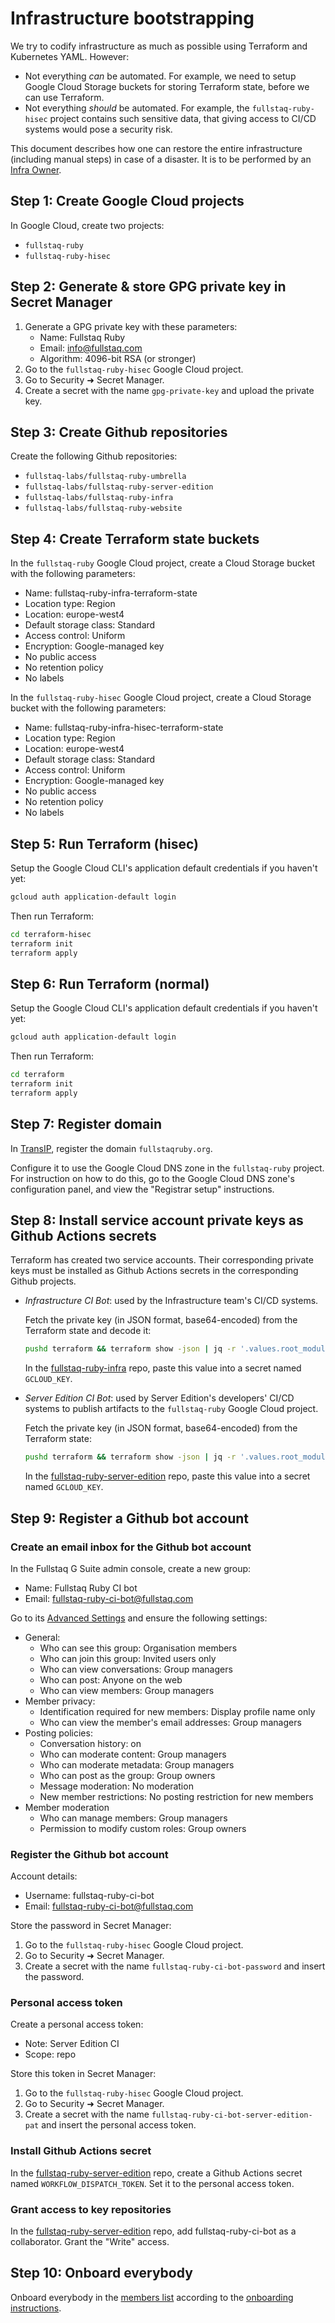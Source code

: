 # Infrastructure bootstrapping

We try to codify infrastructure as much as possible using Terraform and Kubernetes YAML. However:

 * Not everything _can_ be automated. For example, we need to setup Google Cloud Storage buckets for storing Terraform state, before we can use Terraform.
 * Not everything _should_ be automated. For example, the `fullstaq-ruby-hisec` project contains such sensitive data, that giving access to CI/CD systems would pose a security risk.

This document describes how one can restore the entire infrastructure (including manual steps) in case of a disaster. It is to be performed by an [Infra Owner](roles.md).

## Step 1: Create Google Cloud projects

In Google Cloud, create two projects:

 * `fullstaq-ruby`
 * `fullstaq-ruby-hisec`

## Step 2: Generate & store GPG private key in Secret Manager

 1. Generate a GPG private key with these parameters:
     - Name: Fullstaq Ruby
     - Email: info@fullstaq.com
     - Algorithm: 4096-bit RSA (or stronger)
 2. Go to the `fullstaq-ruby-hisec` Google Cloud project.
 3. Go to Security ➜ Secret Manager.
 4. Create a secret with the name `gpg-private-key` and upload the private key.

## Step 3: Create Github repositories

Create the following Github repositories:

 * `fullstaq-labs/fullstaq-ruby-umbrella`
 * `fullstaq-labs/fullstaq-ruby-server-edition`
 * `fullstaq-labs/fullstaq-ruby-infra`
 * `fullstaq-labs/fullstaq-ruby-website`

## Step 4: Create Terraform state buckets

In the `fullstaq-ruby` Google Cloud project, create a Cloud Storage bucket with the following parameters:

 * Name: fullstaq-ruby-infra-terraform-state
 * Location type: Region
 * Location: europe-west4
 * Default storage class: Standard
 * Access control: Uniform
 * Encryption: Google-managed key
 * No public access
 * No retention policy
 * No labels

In the `fullstaq-ruby-hisec` Google Cloud project, create a Cloud Storage bucket with the following parameters:

 * Name: fullstaq-ruby-infra-hisec-terraform-state
 * Location type: Region
 * Location: europe-west4
 * Default storage class: Standard
 * Access control: Uniform
 * Encryption: Google-managed key
 * No public access
 * No retention policy
 * No labels

## Step 5: Run Terraform (hisec)

Setup the Google Cloud CLI's application default credentials if you haven't yet:

~~~bash
gcloud auth application-default login
~~~

Then run Terraform:

~~~bash
cd terraform-hisec
terraform init
terraform apply
~~~

## Step 6: Run Terraform (normal)

Setup the Google Cloud CLI's application default credentials if you haven't yet:

~~~bash
gcloud auth application-default login
~~~

Then run Terraform:

~~~bash
cd terraform
terraform init
terraform apply
~~~

## Step 7: Register domain

In [TransIP](https://www.transip.nl/), register the domain `fullstaqruby.org`.

Configure it to use the Google Cloud DNS zone in the `fullstaq-ruby` project. For instruction on how to do this, go to the Google Cloud DNS zone's configuration panel, and view the "Registrar setup" instructions.

## Step 8: Install service account private keys as Github Actions secrets

Terraform has created two service accounts. Their corresponding private keys must be installed as Github Actions secrets in the corresponding Github projects.

 - _Infrastructure CI Bot_: used by the Infrastructure team's CI/CD systems.

   Fetch the private key (in JSON format, base64-encoded) from the Terraform state and decode it:

   ~~~bash
   pushd terraform && terraform show -json | jq -r '.values.root_module.resources[] | select(.name == "infra-ci-bot-sa-key") | .values.private_key' | base64 --decode && popd
   ~~~

   In the [fullstaq-ruby-infra](https://github.com/fullstaq-labs/fullstaq-ruby-infra/settings/secrets) repo, paste this value into a secret named `GCLOUD_KEY`.

 - _Server Edition CI Bot_: used by Server Edition's developers' CI/CD systems to publish artifacts to the `fullstaq-ruby` Google Cloud project.

   Fetch the private key (in JSON format, base64-encoded) from the Terraform state:

   ~~~bash
   pushd terraform && terraform show -json | jq -r '.values.root_module.resources[] | select(.name == "server-edition-ci-bot-sa-key") | .values.private_key' && popd
   ~~~

   In the [fullstaq-ruby-server-edition](https://github.com/fullstaq-labs/fullstaq-ruby-server-edition/settings/secrets) repo, paste this value into a secret named `GCLOUD_KEY`.

## Step 9: Register a Github bot account

### Create an email inbox for the Github bot account

In the Fullstaq G Suite admin console, create a new group:

 * Name: Fullstaq Ruby CI bot
 * Email: fullstaq-ruby-ci-bot@fullstaq.com

Go to its [Advanced Settings](https://groups.google.com/a/fullstaq.com/g/fullstaq-ruby-ci-bot/settings) and ensure the following settings:

 * General:
    - Who can see this group: Organisation members
    - Who can join this group: Invited users only
    - Who can view conversations: Group managers
    - Who can post: Anyone on the web
    - Who can view members: Group managers
 * Member privacy:
    - Identification required for new members: Display profile name only
    - Who can view the member's email addresses: Group managers
 * Posting policies:
    - Conversation history: on
    - Who can moderate content: Group managers
    - Who can moderate metadata: Group managers
    - Who can post as the group: Group owners
    - Message moderation: No moderation
    - New member restrictions: No posting restriction for new members
 * Member moderation
    - Who can manage members: Group managers
    - Permission to modify custom roles: Group owners

### Register the Github bot account

Account details:

 * Username: fullstaq-ruby-ci-bot
 * Email: fullstaq-ruby-ci-bot@fullstaq.com

Store the password in Secret Manager:

 1. Go to the `fullstaq-ruby-hisec` Google Cloud project.
 2. Go to Security ➜ Secret Manager.
 3. Create a secret with the name `fullstaq-ruby-ci-bot-password` and insert the password.

### Personal access token

Create a personal access token:

 * Note: Server Edition CI
 * Scope: repo

Store this token in Secret Manager:

 1. Go to the `fullstaq-ruby-hisec` Google Cloud project.
 2. Go to Security ➜ Secret Manager.
 3. Create a secret with the name `fullstaq-ruby-ci-bot-server-edition-pat` and insert the personal access token.

### Install Github Actions secret

In the [fullstaq-ruby-server-edition](https://github.com/fullstaq-labs/fullstaq-ruby-server-edition/settings/secrets) repo, create a Github Actions secret named `WORKFLOW_DISPATCH_TOKEN`. Set it to the personal access token.

### Grant access to key repositories

In the [fullstaq-ruby-server-edition](https://github.com/fullstaq-labs/fullstaq-ruby-server-edition/settings/access) repo, add fullstaq-ruby-ci-bot as a collaborator. Grant the "Write" access.

## Step 10: Onboard everybody

Onboard everybody in the [members list](members.md) according to the [onboarding instructions](onboarding.md).
